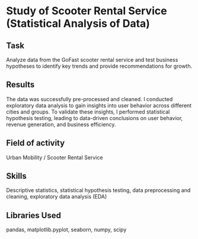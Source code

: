 # Study of Scooter Rental Service (Statistical Analysis of Data)

## Task

Analyze data from the GoFast scooter rental service and test business hypotheses to identify key trends and provide recommendations for growth.

## Results

The data was successfully pre-processed and cleaned. I conducted exploratory data analysis to gain insights into user behavior across different cities and groups. To validate these insights, I performed statistical hypothesis testing, leading to data-driven conclusions on user behavior, revenue generation, and business efficiency.


## Field of activity

Urban Mobility / Scooter Rental Service

## Skills

Descriptive statistics, statistical hypothesis testing, data preprocessing and cleaning, exploratory data analysis (EDA)

## Libraries Used

pandas, matplotlib.pyplot, seaborn, numpy, scipy
